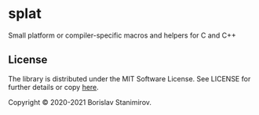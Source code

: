 # splat

Small platform or compiler-specific macros and helpers for C and C++

## License

The library is distributed under the MIT Software License. See LICENSE for further details or copy [here](http://opensource.org/licenses/MIT).

Copyright &copy; 2020-2021 Borislav Stanimirov.
